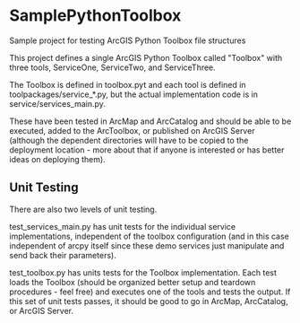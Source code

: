 # SamplePythonToolbox
Sample project for testing ArcGIS Python Toolbox file structures

This project defines a single ArcGIS Python Toolbox called "Toolbox" with three tools, 
ServiceOne, ServiceTwo, and ServiceThree.

The Toolbox is defined in toolbox.pyt and each tool is defined in toolpackages/service_*.py, but the 
actual implementation code is in service/services_main.py.

These have been tested in ArcMap and ArcCatalog and should be able to be executed, added to the ArcToolbox, or published
on ArcGIS Server (although the dependent directories will have to be copied to the deployment location - more about
that if anyone is interested or has better ideas on deploying them).

## Unit Testing
There are also two levels of unit testing. 

test_services_main.py has unit tests for the individual service
implementations, independent of the toolbox configuration (and in this case independent of arcpy itself since 
these demo services just manipulate and send back their parameters).

test_toolbox.py has units tests for the Toolbox implementation. Each test loads the Toolbox (should be organized better 
setup and teardown procedures - feel free) and executes one of the tools and tests the output. If this set of unit tests
passes, it should be good to go in ArcMap, ArcCatalog, or ArcGIS Server.
